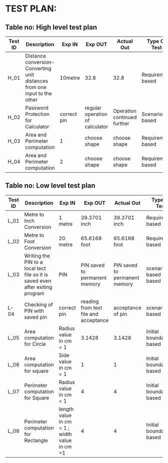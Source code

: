 # TEST PLAN:

## Table no: High level test plan

| **Test ID** | **Description**                                              | **Exp IN** | **Exp OUT** | **Actual Out** |**Type Of Test**  |    
|-------------|--------------------------------------------------------------|------------|-------------|----------------|------------------|
|  H_01       |Distance conversion- Converting unit distances from one input to the other|  10metre | 32.8 | 32.8 |Requirement based |
|  H_02       |Password Protection for Calculator| correct pin|regular operation of calculator|Operation continued further|Scenario based    |
|  H_03       |Area and Perimeter computation | 1 |choose shape| choose shape |Requirement based   |
|  H_04       |Area and Perimeter computation | 2 | choose shape|choose shape|Requirement based  |


## Table no: Low level test plan

| **Test ID** | **Description**                                              | **Exp IN** | **Exp OUT** | **Actual Out** |**Type Of Test**  |    
|-------------|--------------------------------------------------------------|------------|-------------|----------------|------------------|
|  L_01       |Metre to Inch Conversion | 1 metre | 39.3701 inch | 39.3701 inch | Requirement based |
|  L_02       |Metre to Foot Conversion | 20 metre | 65.6168 foot | 65.6168 foot |Requirement based |
|  L_03       |Writing the PIN to a local tect file so it is saved even after exiting program|  PIN|PIN saved to permanent memory|PIN saved to permanent memory|scenario based based    |
|  L-04       |Checking of PIN with saved pin | correct pin | reading from text file and acceptance | acceptance of pin|scenario based |
|  L_05       |Area computation for Circle|Radius value in cm = 1|3.1428|3.1428|Initial boundary based|
|  L_06       |Area computation for square|Side value in cm = 1|1|1|Initial boundary based    |
|  L_07       |Perimeter computation for Square|Radius value in cm = 1|4|4|Initial boundary based    |
|  L_08       |Perimeter computation for Rectangle|length value in cm = 1 ; width value in cm =1|4|4|Initial boundary based    |
